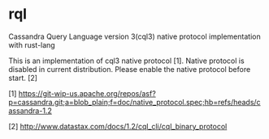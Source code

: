 rql
========

Cassandra Query Language version 3(cql3) native protocol implementation with rust-lang

This is an implementation of cql3 native protocol [1]. Native protocol is disabled in current distribution. Please enable the native protocol before start. [2] 


[1] https://git-wip-us.apache.org/repos/asf?p=cassandra.git;a=blob_plain;f=doc/native_protocol.spec;hb=refs/heads/cassandra-1.2

[2] http://www.datastax.com/docs/1.2/cql_cli/cql_binary_protocol
